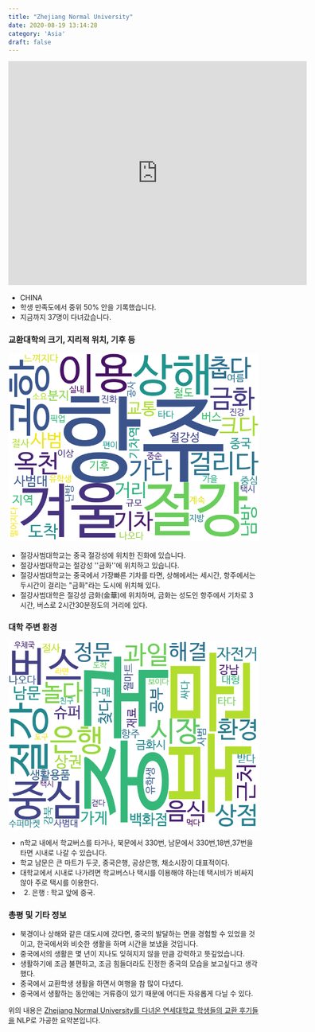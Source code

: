 ```yaml
---
title: "Zhejiang Normal University"
date: 2020-08-19 13:14:28
category: 'Asia'
draft: false
---
```


<iframe
width="600"
height="450"
frameborder="0" style="border:0"
src="https://www.google.com/maps/embed/v1/place?key=AIzaSyC9e1AME-pVmWC4hBpFdu5S4dKzyepa3HQ&q=Zhejiang+Normal+University&center=29.079175,119.64742&zoom=14" allowfullscreen>
</iframe>

* CHINA
* 학생 만족도에서 중위 50% 안을 기록했습니다.
* 지금까지 37명이 다녀갔습니다. 

### 교환대학의 크기, 지리적 위치, 기후 등

![gen_info-WordCloud](../univ_wordclouds_okt/gen_info/CN000020_gen_info_okt.png)

* 절강사범대학교는 중국 절강성에 위치한 진화에 있습니다.
* 절강사범대학교는 절강성 ''금화''에 위치하고 있습니다.
* 절강사범대학교는 중국에서 가장빠른 기차를 타면, 상해에서는 세시간, 항주에서는 두시간이 걸리는 "금화"라는 도시에 위치해 있다.
* 절강사범대학은 절강성 금화(金華)에 위치하며, 금화는 성도인 항주에서 기차로 3시간, 버스로 2시간30분정도의 거리에 있다.


### 대학 주변 환경

![env_info-WordCloud](../univ_wordclouds_okt/env_info/CN000020_env_info_okt.png)

* n학교 내에서 학교버스를 타거나, 북문에서 330번, 남문에서 330번,18번,37번을 타면 시내로 나갈 수 있습니다.
* 학교 남문은 큰 마트가 두곳, 중국은행, 공상은행, 채소시장이 대표적이다.
* 대학교에서 시내로 나가려면 학교버스나 택시를 이용해야 하는데 택시비가 비싸지 않아 주로 택시를 이용한다.
* 2) 은행 : 학교 앞에 중국.


### 총평 및 기타 정보 
* 북경이나 상해와 같은 대도시에 갔다면, 중국의 발달하는 면을 경험할 수 있었을 것이고, 한국에서와 비슷한 생활을 하며 시간을 보냈을 것입니다.
* 중국에서의 생활은 몇 년이 지나도 잊혀지지 않을 만큼 강력하고 뜻깊었습니다.
* 생활하기에 조금 불편하고, 조금 힘들더라도 진정한 중국의 모습을 보고싶다고 생각했다.
* 중국에서 교환학생 생활을 하면서 여행을 참 많이 다녔다.
* 중국에서 생활하는 동안에는 거류증이 있기 때문에 어디든 자유롭게 다닐 수 있다.


위의 내용은 [Zhejiang Normal University를 다녀온 연세대학교 학생들의 교환 후기들을](http://oia.yonsei.ac.kr/partner/expReport.asp?ucode=CN000020&bgbn=A) NLP로 가공한 요약본입니다. 

